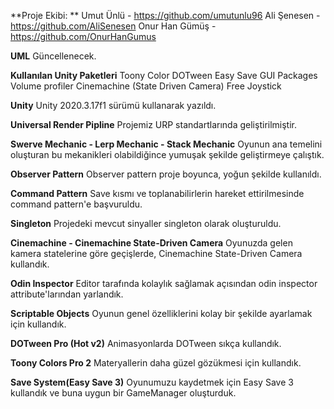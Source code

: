 **Proje Ekibi: **
Umut Ünlü - https://github.com/umutunlu96
Ali Şenesen - https://github.com/AliSenesen
Onur Han Gümüş - https://github.com/OnurHanGumus

**UML**
Güncellenecek.

**Kullanılan Unity Paketleri**
Toony Color
DOTween
Easy Save
GUI Packages
Volume profiler
Cinemachine (State Driven Camera)
Free Joystick

**Unity**
Unity 2020.3.17f1 sürümü kullanarak yazıldı.

**Universal Render Pipline**
Projemiz URP standartlarında geliştirilmiştir.

**Swerve Mechanic - Lerp Mechanic - Stack Mechanic**
Oyunun ana temelini oluşturan bu mekanikleri olabildiğince yumuşak şekilde geliştirmeye çalıştık.

**Observer Pattern**
Observer pattern proje boyunca, yoğun şekilde kullanıldı. 

**Command Pattern**
Save kısmı ve toplanabilirlerin hareket ettirilmesinde command pattern'e başvuruldu.

**Singleton**
Projedeki mevcut sinyaller singleton olarak oluşturuldu.

**Cinemachine - Cinemachine State-Driven Camera**
Oyunuzda gelen kamera statelerine göre geçişlerde, Cinemachine State-Driven Camera kullandık.

**Odin Inspector**
Editor tarafında kolaylık sağlamak açısından odin inspector attribute'larından yarlandık.

**Scriptable Objects**
Oyunun genel özelliklerini kolay bir şekilde ayarlamak için kullandık.

**DOTween Pro (Hot v2)**
Animasyonlarda DOTween sıkça kullandık.

**Toony Colors Pro 2**
Materyallerin daha güzel gözükmesi için kullandık.

**Save System(Easy Save 3)**
Oyunumuzu kaydetmek için Easy Save 3 kullandık ve buna uygun bir GameManager oluşturduk.
